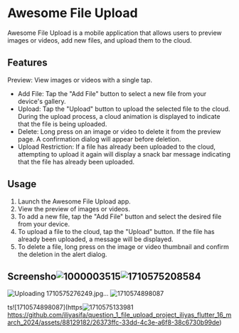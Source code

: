 # Awesome File Upload

Awesome File Upload is a mobile application that allows users to preview images or videos, add new files, and upload them to the cloud.

## Features

Preview: View images or videos with a single tap.
- Add File: Tap the "Add File" button to select a new file from your device's gallery.
- Upload: Tap the "Upload" button to upload the selected file to the cloud. During the upload process, a cloud animation is displayed to indicate that the file is being uploaded.
- Delete: Long press on an image or video to delete it from the preview page. A confirmation dialog will appear before deletion.
- Upload Restriction: If a file has already been uploaded to the cloud, attempting to upload it again will display a snack bar message indicating that the file has already been uploaded.

## Usage

1. Launch the Awesome File Upload app.
2. View the preview of images or videos.
3. To add a new file, tap the "Add File" button and select the desired file from your device.
4. To upload a file to the cloud, tap the "Upload" button. If the file has already been uploaded, a message will be displayed.
5. To delete a file, long press on the image or video thumbnail and confirm the deletion in the alert dialog.

## Screensho![1000003515](https://github.com/iliyasifa/question_1_file_upload_project_iliyas_flutter_16_march_2024/assets/88129182/70eaff7d-408c-4cb4-9251-71a1091141d4)![1710575208584](https://github.com/iliyasifa/question_1_file_upload_project_iliyas_flutter_16_march_2024/assets/88129182/86640836-f7d9-48d9-9ead-cc6b4f70674b)
![Uploading 1710575276249.jpg…]()
![1710574898087](https://github.com/iliyasifa/question_1_file_upload_project_iliyas_flutter_16_march_2024/assets/88129182/abaf48fa-d9d5-4481-9799-c6c416638581)

ts![1710574898087](https![1710575133981](https://github.com/iliyasifa/question_1_file_upload_project_iliyas_flutter_16_march_2024/assets/88129182/bc0aa8b4-cfa7-4933-bde6-9fa1ece06cbf)
https://github.com/iliyasifa/question_1_file_upload_project_iliyas_flutter_16_march_2024/assets/88129182/26373ffc-33dd-4c3e-a6f8-38c6730b99de)

